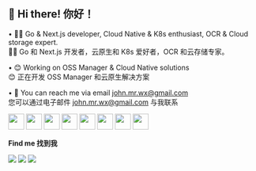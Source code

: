 ## 👋 Hi there! 你好！

• 🧑‍💻 Go & Next.js developer, Cloud Native & K8s enthusiast, OCR & Cloud storage expert.  
🧑‍💻 Go 和 Next.js 开发者，云原生和 K8s 爱好者，OCR 和云存储专家。

• 😊 Working on OSS Manager & Cloud Native solutions  
😊 正在开发 OSS Manager 和云原生解决方案

• 📧 You can reach me via email john.mr.wx@gmail.com  
您可以通过电子邮件 john.mr.wx@gmail.com 与我联系

<img src="https://cdn.jsdelivr.net/gh/devicons/devicon/icons/go/go-original.svg" width="32" height="32" /> <img src="https://cdn.jsdelivr.net/gh/devicons/devicon/icons/nextjs/nextjs-original.svg" width="32" height="32" /> <img src="https://cdn.jsdelivr.net/gh/devicons/devicon/icons/typescript/typescript-original.svg" width="32" height="32" /> <img src="https://cdn.jsdelivr.net/gh/devicons/devicon/icons/kubernetes/kubernetes-plain.svg" width="32" height="32" /> <img src="https://cdn.jsdelivr.net/gh/devicons/devicon/icons/docker/docker-original.svg" width="32" height="32" /> <img src="https://cdn.jsdelivr.net/gh/devicons/devicon/icons/amazonwebservices/amazonwebservices-original.svg" width="32" height="32" /> <img src="https://cdn.jsdelivr.net/gh/devicons/devicon/icons/postgresql/postgresql-original.svg" width="32" height="32" /> <img src="https://cdn.jsdelivr.net/gh/devicons/devicon/icons/redis/redis-original.svg" width="32" height="32" />

**Find me 找到我**

<a href="https://github.com/myysophia"><img src="https://img.shields.io/badge/GITHUB-000000?style=flat&logo=github&logoColor=white" /></a> <a href="https://x.com/ninesun14"><img src="https://img.shields.io/badge/TWITTER-1DA1F2?style=flat&logo=twitter&logoColor=white" /></a> <a href="mailto:john.mr.wx@gmail.com"><img src="https://img.shields.io/badge/EMAIL-D14836?style=flat&logo=gmail&logoColor=white" /></a>
